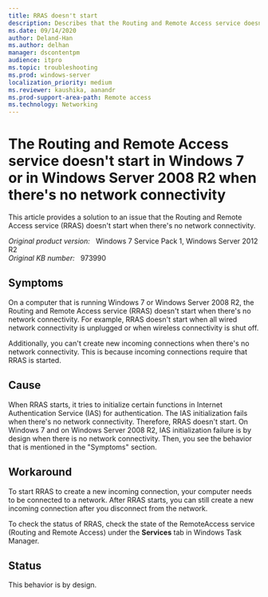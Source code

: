 ```yaml
---
title: RRAS doesn't start
description: Describes that the Routing and Remote Access service doesn't start if there's no network connectivity.
ms.date: 09/14/2020
author: Deland-Han 
ms.author: delhan
manager: dscontentpm
audience: itpro
ms.topic: troubleshooting
ms.prod: windows-server
localization_priority: medium
ms.reviewer: kaushika, aanandr
ms.prod-support-area-path: Remote access
ms.technology: Networking
---
```

# The Routing and Remote Access service doesn't start in Windows 7 or in Windows Server 2008 R2 when there's no network connectivity

This article provides a solution to an issue that the Routing and Remote Access service (RRAS) doesn't start when there's no network connectivity.

_Original product version:_ &nbsp; Windows 7 Service Pack 1, Windows Server 2012 R2  
_Original KB number:_ &nbsp; 973990

## Symptoms

On a computer that is running Windows 7 or Windows Server 2008 R2, the Routing and Remote Access service (RRAS) doesn't start when there's no network connectivity. For example, RRAS doesn't start when all wired network connectivity is unplugged or when wireless connectivity is shut off.

Additionally, you can't create new incoming connections when there's no network connectivity. This is because incoming connections require that RRAS is started.

## Cause

When RRAS starts, it tries to initialize certain functions in Internet Authentication Service (IAS) for authentication. The IAS initialization fails when there's no network connectivity. Therefore, RRAS doesn't start. On Windows 7 and on Windows Server 2008 R2, IAS initialization failure is by design when there is no network connectivity. Then, you see the behavior that is mentioned in the "Symptoms" section.

## Workaround

To start RRAS to create a new incoming connection, your computer needs to be connected to a network. After RRAS starts, you can still create a new incoming connection after you disconnect from the network.

To check the status of RRAS, check the state of the RemoteAccess service (Routing and Remote Access) under the **Services** tab in Windows Task Manager.

## Status

This behavior is by design.
